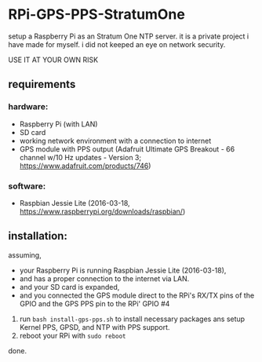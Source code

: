 # RPi-GPS-PPS-StratumOne

setup a Raspberry Pi as an Stratum One NTP server.
it is a private project i have made for myself.
i did not keeped an eye on network security.

USE IT AT YOUR OWN RISK

## requirements

### hardware:
- Raspberry Pi (with LAN)
- SD card
- working network environment with a connection to internet
- GPS module with PPS output (Adafruit Ultimate GPS Breakout - 66 channel w/10 Hz updates - Version 3; https://www.adafruit.com/products/746)

### software:
- Raspbian Jessie Lite (2016-03-18, https://www.raspberrypi.org/downloads/raspbian/)

## installation:
assuming,
- your Raspberry Pi is running Raspbian Jessie Lite (2016-03-18),
- and has a proper connection to the internet via LAN.
- and your SD card is expanded,
- and you connected the GPS module direct to the RPi's RX/TX pins of the GPIO and the GPS PPS pin to the RPi' GPIO #4

1. run `bash install-gps-pps.sh` to install necessary packages ans setup Kernel PPS, GPSD, and NTP with PPS support.
2. reboot your RPi with `sudo reboot`

done.
